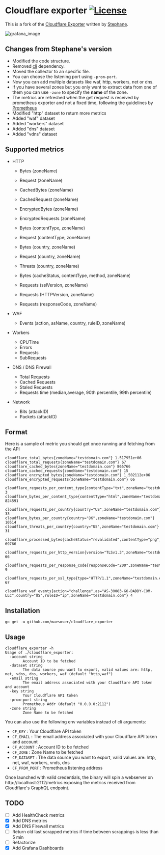# Cloudflare exporter [![License](https://img.shields.io/github/license/maesoser/cloudflare_exporter)](https://www.gnu.org/licenses/gpl-3.0.html) 

This is a fork of the [Cloudflare Exporter](https://gitlab.com/stephane5/cloudflare_exporter) written by [Stephane](https://gitlab.com/stephane5).

![grafana_image](https://github.com/maesoser/cloudflare_exporter/raw/main/grafana_dashboards/dashboard_image.jpeg)

## Changes from Stephane's version

 - Modified the code structure.
 - Removed [cli](https://github.com/urfave/cli) dependency.
 - Moved the collector to an specific file.
 - You can choose the listening port using `-prom-port`.
 - Now you can add multiple datasets like waf, http, workers, net or dns.
 - If you have several zones but you only want to extract data from one of them you can use `-zone` to specify the **name** of the zone.
 - The metrics are refreshed when the get request is received by prometheus exporter and not a fixed time, following the guidelines by [Prometheus](https://prometheus.io/docs/instrumenting/writing_exporters/#deployment)
 - Modified "http" dataset to return more metrics
 - Added "waf" dataset
 - Added "workers" dataset
 - Added "dns" dataset
 - Added "vdns" dataset

## Supported metrics

- HTTP
   - Bytes (zoneName)
   - Request (zoneName)
   - CachedBytes (zoneName)
   - CachedRequest (zoneName)
   - EncryptedBytes (zoneName)
   - EncryptedRequests (zoneName)

   - Bytes (contentType, zoneName)
   - Request (contentType, zoneName)

   - Bytes (country, zoneName)
   - Request (country, zoneName)
   - Threats (country, zoneName)

   - Bytes (cacheStatus, contentType, method, zoneName)

   - Requests (sslVersion, zoneName)
   - Requests (HTTPVersion, zoneName)
   - Requests (responseCode, zoneName)

- WAF
   - Events (action, asName, country, ruleID, zoneName)

- Workers
   - CPUTime
   - Errors
   - Requests
   - SubRequests

- DNS / DNS Firewall
   - Total Requests
   - Cached Requests
   - Staled Requests
   - Requests time (median,average, 90th percentile, 99th percentile)

- Network
   - Bits (attackID)
   - Packets (attackID)

## Format

Here is a sample of metric you should get once running and fetching from the API

```
cloudflare_total_bytes{zoneName="testdomain.com"} 1.517951e+06
cloudflare_total_requests{zoneName="testdomain.com"} 67
cloudflare_cached_bytes{zoneName="testdomain.com"} 865766
cloudflare_cached_requests{zoneName="testdomain.com"} 15
cloudflare_encrypted_bytes{zoneName="testdomain.com"} 1.502112e+06
cloudflare_encrypted_requests{zoneName="testdomain.com"} 66

cloudflare_requests_per_content_type{contentType="txt",zoneName="testdomain.com"} 3
cloudflare_bytes_per_content_type{contentType="html",zoneName="testdomain.com"} 824591

cloudflare_requests_per_country{country="US",zoneName="testdomain.com"} 33
cloudflare_bytes_per_country{country="DK",zoneName="testdomain.com"} 10514
cloudflare_threats_per_country{country="US",zoneName="testdomain.com"} 31

cloudflare_processed_bytes{cacheStatus="revalidated",contentType="png",method="GET",zoneName="testdomain.com"} 69766

cloudflare_requests_per_http_version{version="TLSv1.3",zoneName="testdomain.com"} 66

cloudflare_requests_per_response_code{responseCode="200",zoneName="testdomain.com"} 9

cloudflare_requests_per_ssl_type{type="HTTP/1.1",zoneName="testdomain.com"} 67

cloudflare_waf_events{action="challenge",as="AS-30083-GO-DADDY-COM-LLC",country="US",ruleID="ip",zoneName="testdomain.com"} 4
```

## Installation

```
go get -u github.com/maesoser/cloudflare_exporter
```

## Usage

```
cloudflare_exporter -h
Usage of ./cloudflare_exporter:
  -account string
    	Account ID to be fetched
  -dataset string
    	The data source you want to export, valid values are: http, net, vdns, dns, workers, waf (default "http,waf")
  -email string
    	The email address associated with your Cloudflare API token and account
  -key string
    	Your Cloudflare API token
  -prom-port string
    	Prometheus Addr (default "0.0.0.0:2112")
  -zone string
    	Zone Name to be fetched
```

You can also use the following env variables instead of cli arguments:
   - `CF_KEY` : Your Cloudflare API token
   - `CF_EMAIL` : The email address associated with your Cloudflare API token and account
   - `CF_ACCOUNT` : Account ID to be fetched
   - `CF_ZONE` : Zone Name to be fetched
   - `CF_DATASET` : The data source you want to export, valid values are: http, net, waf, workers, vnds, dns
   - `CF_PROM_PORT` : Prometheus listening address


Once launched with valid credentials, the binary will spin a webserver on http://localhost:2112/metrics exposing the metrics received from Cloudflare's GraphQL endpoint.

## TODO

- [ ] Add HealthCheck metrics
- [x] Add DNS metrics
- [x] Add DNS Firewall metrics
- [ ] Return old last scrapped metrics if time between scrappings is less than 5 min
- [ ] Refactorize
- [x] Add Grafana Dashboards
